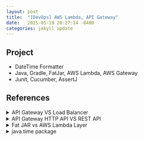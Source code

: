 ```yaml
---
layout: post
title:  "[DevOps] AWS Lambda, API Gateway"
date:   2025-05-19 20:27:14 -0400
categories: jekyll update
---
```

## Project
- DateTime Formatter
- Java, Gradle, FatJar, AWS Lambda, AWS Gateway
- Junit, Cucumber, AssertJ


## References
<details>
  <summary>API Gateway VS Load Balancer</summary>

API Gateway is tailored for API management, serverless applications, and advanced API features (like security, rate limiting, etc.), while Load Balancers are more focused on distributing traffic to backend servers, typically for traditional web applications or microservices that are server-based (EC2, ECS).
### Summary of Differences:

| Feature | **API Gateway** | **Load Balancer** (ALB/NLB) |
| --- | --- | --- |
| **Purpose** | Manage and expose APIs | Distribute traffic across servers or instances |
| **Protocols Supported** | HTTP/S, WebSocket | HTTP/S, TCP, UDP (ALB, NLB) |
| **Serverless Support** | Deep integration with AWS Lambda | Not typically serverless-focused |
| **Traffic Routing** | API-specific routing, path, method, query params, headers | Based on availability, host, and path |
| **Advanced Features** | Request/response transformation, authentication, caching, rate limiting | Basic load balancing, health checks |
| **Use Case** | REST APIs, WebSocket APIs, serverless apps | Web applications, microservices, EC2 instances, containers |

</details>

<details>
  <summary>API Gateway HTTP API VS  REST API </summary>

- HTTP API (newer, simpler, cheaper)
- REST API (older, more powerful, more expensive)

### Summary of Differences:
| Feature | **HTTP API** (Recommended for most new projects) | **REST API** (Advanced use cases) |
| --- | --- | --- |
| **Pricing** | ✅ Cheaper (up to 70% less) | ❌ More expensive |
| **Performance** | ✅ Lower latency | ❌ Slightly higher latency |
| **Ease of Use** | ✅ Simpler, faster setup | ❌ More complex setup |
| **Features** | ❌ Fewer features | ✅ More features (e.g., request/response mapping) |
| **Authorization** | ✅ IAM, JWT (Cognito), Lambda authorizers | ✅ IAM, Cognito, Lambda authorizers |
| **Custom Domain Support** | ✅ Yes | ✅ Yes |
| **WebSockets Support** | ❌ No | ✅ Yes |
| **Caching** | ❌ No | ✅ Yes |
| **API Gateway VPC Links** | ❌ No | ✅ Yes |
| **Use Case** | 💡 Basic APIs, microservices, mobile backends | 💡 Complex APIs with transformations, legacy support |
</details>

<details>
    <summary>Fat JAR vs AWS Lambda Layer </summary>

| Use Case | Recommended Approach |
| --- | --- |
| Simpler projects, fast iteration | ✅ Fat JAR |
| Many functions sharing dependencies | 🔄 Fat JAR + Layers |
| Enterprise-scale, optimized builds | ✅ Layers (with CI/CD) |
### Fat JAR
When you build the Fat JAR, the contents of gson-2.8.8.jar are flattened and merged directly into the root of your Fat JAR. So your Fat JAR will look something like this:
<pre>
my-application.jar
│
├── META-INF/
│   ├── MANIFEST.MF
│
├── com/                        (Your application's classes)
│   └── myapp/
│       └── Main.class
│
├── com/                        (Flattened dependency classes)
│   └── google/
│       └── gson/
│           ├── Gson.class
│           ├── JsonObject.class
│           └── ...
└── ...                         (Other dependencies)
</pre>
</details>




<details>
    <summary>java.time package</summary>

### ✅ 1. **High-Precision Date/Time (Nanoseconds)**

Java’s `java.time` API provides **nanosecond precision** when handling timestamps, making it much more accurate than JavaScript's `Date` (which only offers **millisecond** precision).

Example:

```java
import java.time.Instant;

public class Main {
    public static void main(String[] args) {
        Instant instant = Instant.now();  // Current time with nanosecond precision
        System.out.println("Current instant: " + instant);
    }
}
```

Output:

```
2025-05-22T14:38:19.950446356Z
```

* Java can track **nanoseconds**, while JavaScript `Date.now()` can only give you **milliseconds**.

---

### ✅ 2. **Comprehensive Time Zone Handling (IANA Time Zones)**

Java has **full support** for time zones with the `ZoneId` and `ZonedDateTime` classes, which are part of the modern `java.time` package. You can easily handle **all time zones** using the IANA time zone database, and Java's time zone handling is **more complete** and **accurate** compared to JavaScript’s `Intl.DateTimeFormat`.

Example:

```java
import java.time.ZonedDateTime;
import java.time.ZoneId;

public class Main {
    public static void main(String[] args) {
        ZonedDateTime seoulTime = ZonedDateTime.now(ZoneId.of("Asia/Seoul"));
        System.out.println("Time in Seoul: " + seoulTime);
    }
}
```

* Java uses the full IANA time zone database (e.g., `"Asia/Seoul"`, `"America/Toronto"`), while JavaScript relies on the `Intl` API, which may not cover all edge cases in some browsers.

---

### ✅ 3. **Chrono Units & Advanced Calculations**

Java has rich support for **advanced time calculations** using the `ChronoUnit` class, which allows you to perform time arithmetic in a **precise** and **typesafe** way (e.g., calculating **hours**, **days**, **weeks**, and even **periods**).

Example:

```java
import java.time.LocalDateTime;
import java.time.temporal.ChronoUnit;

public class Main {
    public static void main(String[] args) {
        LocalDateTime now = LocalDateTime.now();
        LocalDateTime later = now.plus(5, ChronoUnit.DAYS);
        System.out.println("5 days later: " + later);
    }
}
```

---

### ✅ 4. **Temporal Adjusters**

Java provides powerful **Temporal Adjusters** for manipulating dates, such as getting the **first day of the next month** or the **last day of the year**.

Example:

```java
import java.time.LocalDate;
import java.time.temporal.TemporalAdjusters;

public class Main {
    public static void main(String[] args) {
        LocalDate date = LocalDate.of(2025, 5, 22);
        LocalDate firstDayOfNextMonth = date.with(TemporalAdjusters.firstDayOfNextMonth());
        System.out.println("First day of next month: " + firstDayOfNextMonth);
    }
}
```

This allows for advanced date manipulation that's much cleaner and more intuitive than using custom JavaScript functions.

---

### ✅ 5. **Immutability and Thread-Safety**

Java's **`java.time`** package was designed to be **immutable** and **thread-safe** from the start. Classes like `LocalDate`, `ZonedDateTime`, and `Duration` are **immutable** by design, meaning their state cannot be changed once they’re created. This makes them **safe** to use in **multithreaded** environments without worrying about synchronization issues.

In contrast, while JavaScript's `Date` object can be mutable and not inherently thread-safe (since JS is single-threaded), Java's immutability guarantees that dates and times will remain consistent across different threads.

---

### ✅ 6. **Comprehensive Period and Duration Handling**

Java provides **periods** (representing **years**, **months**, **days**) and **durations** (representing **seconds**, **milliseconds**, **nanoseconds**), making it easy to calculate intervals between dates/times or represent elapsed time.

Example:

```java
import java.time.Duration;
import java.time.LocalDateTime;

public class Main {
    public static void main(String[] args) {
        LocalDateTime start = LocalDateTime.of(2025, 5, 22, 8, 0);
        LocalDateTime end = LocalDateTime.of(2025, 5, 22, 14, 30);
        
        Duration duration = Duration.between(start, end);
        System.out.println("Duration: " + duration.toHours() + " hours " + duration.toMinutes() % 60 + " minutes");
    }
}
```

Output:

```
Duration: 6 hours 30 minutes
```

This allows for precise **time duration** handling, which is more structured than JavaScript's `Date` functions.

---

### ✅ 7. **Support for Calendar Systems**

Java supports **multiple calendar systems** (e.g., **ISO**, **Japanese**, **Thai Buddhist**) in addition to the **Gregorian calendar**, making it suitable for more diverse, internationalized applications.

Example:

```java
import java.time.chrono.JapaneseDate;
import java.time.LocalDate;

public class Main {
    public static void main(String[] args) {
        LocalDate currentDate = LocalDate.now();
        JapaneseDate japaneseDate = JapaneseDate.from(currentDate);
        System.out.println("Current date in Japanese calendar: " + japaneseDate);
    }
}
```

* Java’s `java.time.chrono` package makes it easier to work with different calendar systems, whereas JavaScript’s native `Date` is limited to the **Gregorian calendar**.

---

### Summary: Java’s Strengths in Date/Time Handling

* **High-precision** (nanoseconds).
* **Comprehensive time zone handling** with full IANA time zone support.
* **Rich calculation and manipulation** tools (e.g., `ChronoUnit`, `TemporalAdjusters`).
* **Thread-safety** and **immutability** in date/time objects.
* Support for multiple **calendar systems**.

---

### When Should You Use Java for Date/Time?

Java is highly efficient for:

* **Enterprise-level applications** needing robust date/time support (e.g., scheduling, internationalization).
* **Backend systems** where high precision, multithreading, and safe date manipulation are critical.
* **Data-heavy applications** like **financial systems**, **scientific calculations**, or any system where accurate time handling is essential.


</details>